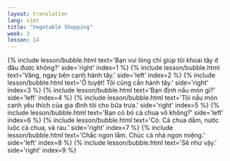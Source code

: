 ```yaml
---
layout: translation
lang: viet
title: "Vegetable Shopping"
week: 3
lesson: 14
---
```


{% include lesson/bubble.html text='Bạn vui lòng chỉ giúp tôi khoai tây ở đâu được không?' side='right' index=1 %}
{% include lesson/bubble.html text='Vâng, ngay bên cạnh hành tây.' side='left' index=2 %}
{% include lesson/bubble.html text='Ồ tuyệt! Tôi cũng cần hành tây.' side='right' index=3 %}
{% include lesson/bubble.html text='Bạn định nấu món gì?' side='left' index=4 %}
{% include lesson/bubble.html text='Tôi nấu món canh yêu thích của gia đình tôi cho bữa trưa.' side='right' index=5 %}
{% include lesson/bubble.html text='Bạn có bỏ cà chua vô không?' side='left' index=6 %}
{% include lesson/bubble.html text='Có. Cà chua dằm, nước luộc cà chua, và rau.' side='right' index=7 %}
{% include lesson/bubble.html text='Chắc ngon lắm. Chúc cả nhà ngon miệng.' side='left' index=8 %}
{% include lesson/bubble.html text='Sẽ như vậy.' side='right' index=9 %}
